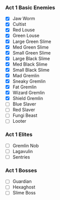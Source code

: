 ### Act 1 Basic Enemies
- [x] Jaw Worm
- [x] Cultist
- [x] Red Louse
- [x] Green Louse
- [x] Large Green Slime
- [x] Med Green Slime
- [x] Small Green Slime
- [x] Large Black Slime
- [x] Med Black Slime
- [x] Small Black Slime
- [x] Mad Gremlin
- [x] Sneaky Gremlin
- [x] Fat Gremlin
- [x] Wizard Gremlin
- [x] Shield Gremlin
- [ ] Blue Slaver
- [ ] Red Slaver
- [ ] Fungi Beast
- [ ] Looter

### Act 1 Elites
- [ ] Gremlin Nob
- [ ] Lagavulin
- [ ] Sentries

### Act 1 Bosses
- [ ] Guardian
- [ ] Hexaghost
- [ ] Slime Boss
